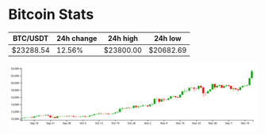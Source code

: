 # Bitcoin Stats

BTC/USDT|24h change|24h high|24h low|
|---|---|---|---|
|$23288.54|12.56%|$23800.00|$20682.69|

<img src="./chart.svg">
